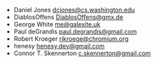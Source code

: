 * Daniel Jones <dcjones@cs.washington.edu>
* DiablosOffens <DiablosOffens@gmx.de>
* George White <me@galexite.uk>
* Paul deGrandis <paul.degrandis@gmail.com>
* Robert Kroeger <rjkroege@chromium.org>
* henesy <henesy.dev@gmail.com>
* Connor T. Skennerton <c.skennerton@gmail.com>

